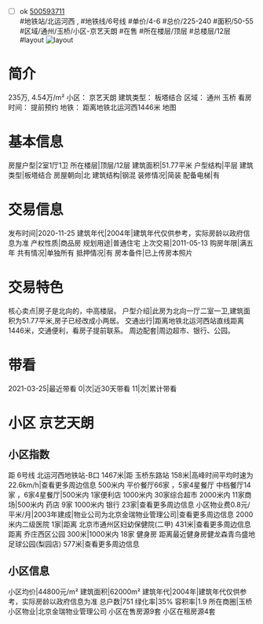 - [ ] ok [500593711](https://bj.5i5j.com/ershoufang/500593711.html)  
 #地铁站/北运河西 ,  #地铁线/6号线
#单价/4-6 #总价/225-240 #面积/50-55   #区域/通州/玉桥/小区-京艺天朗 #在售 #所在楼层/顶层 #总楼层/12层 #layout 
![layout](http://image2.5i5j.com//group2/M00/E0/40/CgqJNF6VxoWAUFuSAAKvWQIepes219.jpg_P5.jpg) 
# 简介 
 235万,  4.54万/m² 
小区： 京艺天朗
建筑类型： 板塔结合
区域： 通州 玉桥
看房时间： 提前预约
地铁： 距离地铁北运河西1446米 地图
# 基本信息 
 房屋户型|2室1厅1卫
所在楼层|顶层/12层
建筑面积|51.77平米
户型结构|平层
建筑类型|板塔结合
房屋朝向|北
建筑结构|钢混
装修情况|简装
配备电梯|有
# 交易信息 
 发布时间|2020-11-25
建筑年代|2004年|建筑年代仅供参考，实际房龄以政府信息为准
产权性质|商品房
规划用途|普通住宅
上次交易|2011-05-13
购房年限|满五年
共有情况|单独所有
抵押情况|有
房本备件|已上传房本照片
# 交易特色 
 核心卖点|房子是北向的，中高楼层。
户型介绍|此房为北向一厅二室一卫,建筑面积为51.77平米,房子已经改成小两居。
交通出行|距离地铁北运河西站直线距离1446米，交通便利，看房子提前联系。
周边配套|周边超市、银行、公园。
# 带看 
 2021-03-25|最近带看	 0|次|近30天带看	 11|次|累计带看
# 小区 京艺天朗
## 小区指数 
 距 6号线 北运河西地铁站-B口 1467米|距 玉桥东路站 158米|高峰时间平均时速为22.6km/h|查看更多周边信息
500米内 平价餐厅66家 ，5家4星餐厅
中档餐厅14家 ，6家4星餐厅|500米内 1家便利店
1000米内 30家综合超市
2000米内 11家商场|500米内 药店 9家
1000米内 银行 23家|查看更多周边信息
小区物业费0.8元/平米/月|2003年建成|物业公司为北京金瑞物业管理公司|查看更多周边信息
2000米内二级医院 1家|距离 北京市通州区妇幼保健院(二甲)  431米|查看更多周边信息
距离 乔庄西区公园 300米|1000米内 18家 健身房
距离最近健身房健龙森青鸟盛地足球公园(梨园店) 577米|查看更多周边信息
## 小区信息 
 小区均价|44800元/m²
建筑面积|62000m²
建筑年代|2004年|建筑年代仅供参考，实际房龄以政府信息为准
总户数|751
绿化率|35%
容积率|1.9
所在商圈|玉桥
小区物业|北京金瑞物业管理公司
小区在售房源9套
小区在租房源4套
